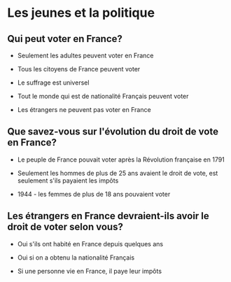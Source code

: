 # Les jeunes et la politique

## Qui peut voter en France?

- Seulement les adultes peuvent voter en France

- Tous les citoyens de France peuvent voter

- Le suffrage est universel

- Tout le monde qui est de nationalité Français peuvent voter

- Les étrangers ne peuvent pas voter en France

## Que savez-vous sur l'évolution du droit de vote en France?

- Le peuple de France pouvait voter après la Révolution française en 1791

- Seulement les hommes de plus de 25 ans avaient le droit de vote, est seulement s'ils payaient les impôts

- 1944 - les femmes de plus de 18 ans pouvaient voter

## Les étrangers en France devraient-ils avoir le droit de voter selon vous?

- Oui s'ils ont habité en France depuis quelques ans

- Oui si on a obtenu la nationalité Français

- Si une personne vie en France, il paye leur impôts